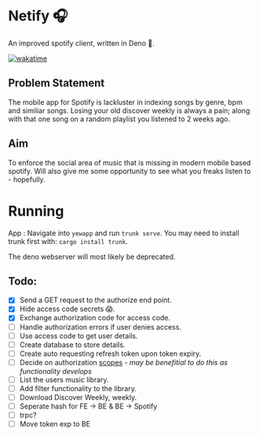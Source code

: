 # Netify 🎧

An improved spotify client, written in Deno 🦖.

[![wakatime](https://wakatime.com/badge/github/maxpetts/netify.svg)](https://wakatime.com/badge/github/maxpetts/netify)

## Problem Statement

The mobile app for Spotify is lackluster in indexing songs by genre, bpm and similiar songs. Losing your old discover weekly is always a pain; along with that one song on a random playlist you listened to 2 weeks ago.

## Aim

To enforce the social area of music that is missing in modern mobile based spotify. Will also give me some opportunity to see what you freaks listen to - hopefully.

# Running

App : Navigate into `yewapp` and run `trunk serve`. You may need to install trunk first with: `cargo install trunk`.

The deno webserver will most likely be deprecated.

## Todo:

- [x] Send a GET request to the authorize end point.
- [x] Hide access code secrets 😱.
- [x] Exchange authorization code for access code.
- [ ] Handle authorization errors if user denies access.
- [ ] Use access code to get user details.
- [ ] Create database to store details.
- [ ] Create auto requesting refresh token upon token expiry.
- [ ] Decide on authorization [scopes](https://developer.spotify.com/documentation/general/guides/scopes/) - _may be benefitial to do this as functionality develops_
- [ ] List the users music library.
- [ ] Add filter functionality to the library.
- [ ] Download Discover Weekly, weekly.
- [ ] Seperate hash for FE -> BE & BE -> Spotify
- [ ] trpc?
- [ ] Move token exp to BE
